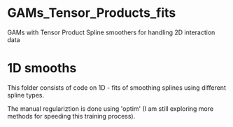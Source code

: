 # GAMs_Tensor_Products_fits
GAMs with Tensor Product Spline smoothers for handling 2D interaction data

# 1D smooths
This folder consists of code on 1D - fits of smoothing splines using different spline types.

The manual regulariztion is done using 'optim' (I am still exploring more methods for speeding this training process).
